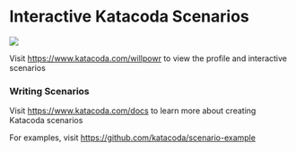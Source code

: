 # Interactive Katacoda Scenarios

[![](http://shields.katacoda.com/katacoda/willpowr/count.svg)](https://www.katacoda.com/willpowr "Get your profile on Katacoda.com")

Visit https://www.katacoda.com/willpowr to view the profile and interactive scenarios

### Writing Scenarios
Visit https://www.katacoda.com/docs to learn more about creating Katacoda scenarios

For examples, visit https://github.com/katacoda/scenario-example
